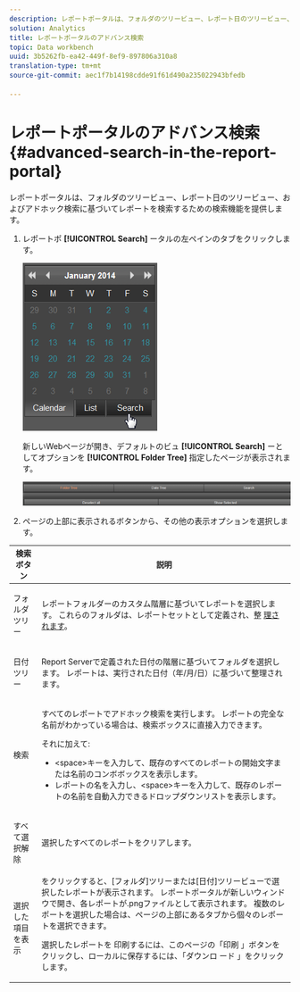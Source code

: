 ```yaml
---
description: レポートポータルは、フォルダのツリービュー、レポート日のツリービュー、およびアドホック検索に基づいてレポートを検索するための検索機能を提供します。
solution: Analytics
title: レポートポータルのアドバンス検索
topic: Data workbench
uuid: 3b5262fb-ea42-449f-8ef9-897806a310a8
translation-type: tm+mt
source-git-commit: aec1f7b14198cdde91f61d490a235022943bfedb

---
```



# レポートポータルのアドバンス検索{#advanced-search-in-the-report-portal}

レポートポータルは、フォルダのツリービュー、レポート日のツリービュー、およびアドホック検索に基づいてレポートを検索するための検索機能を提供します。

1. レポートポ **[!UICONTROL Search]** ータルの左ペインのタブをクリックします。

   ![](assets/report_portal_search_button.png)

   新しいWebページが開き、デフォルトのビュ **[!UICONTROL Search]** ーとしてオプションを **[!UICONTROL Folder Tree]** 指定したページが表示されます。

   ![](assets/report_portal_search_headers.png)

1. ページの上部に表示されるボタンから、その他の表示オプションを選択します。

<table id="table_02610040A3284C07B62A6E70C0421573"> 
 <thead> 
  <tr> 
   <th colname="col1" class="entry"> 検索ボタン </th> 
   <th colname="col2" class="entry"> 説明 </th> 
  </tr> 
 </thead>
 <tbody> 
  <tr> 
   <td colname="col1"> <p>フォルダツリー </p> </td> 
   <td colname="col2"> <p>レポートフォルダーのカスタム階層に基づいてレポートを選択します。 これらのフォルダは、レポートセットとして定義され、整 <a href="../../home/c-rpt-oview/c-work-rpt-sets/c-work-rpt-sets.md#concept-a5f078668e1245e684cb2a778c8803d5"> 理されます</a>。 </p> </td> 
  </tr> 
  <tr> 
   <td colname="col1"> <p>日付ツリー </p> </td> 
   <td colname="col2"> <p>Report Serverで定義された日付の階層に基づいてフォルダを選択します。 レポートは、実行された日付（年/月/日）に基づいて整理されます。 </p> </td> 
  </tr> 
  <tr> 
   <td colname="col1"> <p>検索 </p> </td> 
   <td colname="col2"> <p>すべてのレポートでアドホック検索を実行します。 レポートの完全な名前がわかっている場合は、検索ボックスに直接入力できます。 </p> <p>それに加えて: </p> 
    <ul id="ul_EAE30AAA865942078D0C6C0AE527C07C"> 
     <li id="li_F5213977442F4B89A62CA6BC315F95BE">&lt;space&gt;キーを入力して、既存のすべてのレポートの開始文字または名前のコンボボックスを表示します。 </li> 
     <li id="li_C28799438777471290B424CAFFCAF810">レポートの名を入力し、&lt;space&gt;キーを入力して、既存のレポートの名前を自動入力できるドロップダウンリストを表示します。 </li> 
    </ul> </td> 
  </tr> 
  <tr> 
   <td colname="col1"> <p>すべて選択解除 </p> </td> 
   <td colname="col2"> 選択したすべてのレポートをクリアします。 </td> 
  </tr> 
  <tr> 
   <td colname="col1"> <p>選択した項目を表示 </p> </td> 
   <td colname="col2">をクリックすると、[フォルダ]ツリーまたは[日付]ツリービューで選択したレポートが表示されます。 レポートポータルが新しいウィンドウで開き、各レポートが.pngファイルとして表示されます。 複数のレポートを選択した場合は、ページの上部にあるタブから個々のレポートを選択できます。 <p>選択したレポートを <span class="uicontrol"> 印刷するには、このページの「印刷</span> 」ボタンをクリックし、ローカルに保存するには、「ダウンロ <span class="uicontrol"> ード</span> 」をクリックします。 </p> </td> 
  </tr> 
 </tbody> 
</table>

